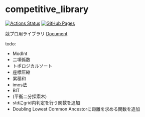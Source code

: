 # competitive_library
[![Actions Status](https://github.com/EWire-hub/competitive_library/workflows/verify/badge.svg)](https://github.com/EWire-hub/competitive_library/actions)
[![GitHub Pages](https://img.shields.io/static/v1?label=GitHub+Pages&message=+&color=brightgreen&logo=github)](https://EWire-hub.github.io/competitive_library)

競プロ用ライブラリ
[Document](https://EWire-hub.github.io/competitive_library)

todo:
- ModInt
- 二項係数
- トポロジカルソート
- 座標圧縮
- 累積和
- imos法
- BIT
- (平衡二分探索木)
- stdにgrid内判定を行う関数を追加
- Doubling Lowest Common Ancestorに距離を求める関数を追加